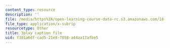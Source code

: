 ```yaml
---
content_type: resource
description: ''
file: /media/https%3A/open-learning-course-data-rc.s3.amazonaws.com/18-404j-theory-of-computation-fall-2020/f381a6dfcad521e87058a44aa17afbe5_6Az1gtDRaAU.srt
file_type: application/x-subrip
resourcetype: Other
title: 3play caption file
uid: f381a6df-cad5-21e8-7058-a44aa17afbe5
---
```

